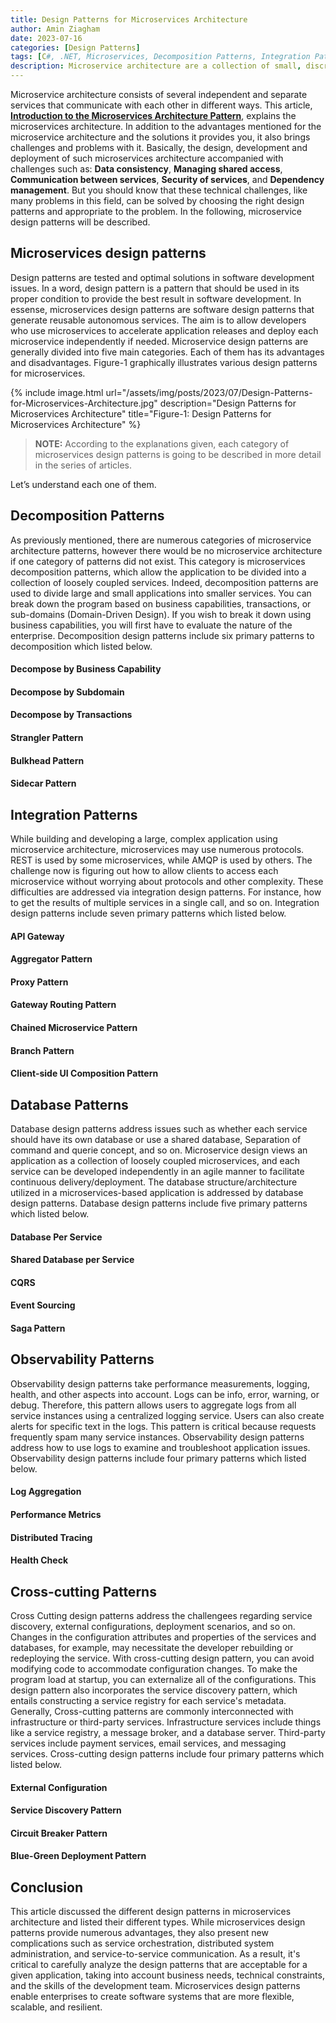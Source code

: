 ```yaml
---
title: Design Patterns for Microservices Architecture
author: Amin Ziagham
date: 2023-07-16
categories: [Design Patterns]
tags: [C#, .NET, Microservices, Decomposition Patterns, Integration Patterns, Database Patterns, Observability Patterns, Cross-cutting Patterns]
description: Microservice architecture are a collection of small, discrete services that work together to form a larger, more complex application...
---
```


Microservice architecture consists of several independent and separate services that communicate with each other in different ways. This article, <a href="/posts/introduction-to-the-microservices-architecture-pattern/">**Introduction to the Microservices Architecture Pattern**</a>, explains the microservices architecture. In addition to the advantages mentioned for the microservice architecture and the solutions it provides you, it also brings challenges and problems with it. Basically, the design, development and deployment of such microservices architecture accompanied with challenges such as: **Data consistency**, **Managing shared access**, **Communication between services**, **Security of services**, and **Dependency management**. But you should know that these technical challenges, like many problems in this field, can be solved by choosing the right design patterns and appropriate to the problem. In the following, microservice design patterns will be described.

## Microservices design patterns
Design patterns are tested and optimal solutions in software development issues. In a word, design pattern is a pattern that should be used in its proper condition to provide the best result in software development. In essense, microservices design patterns are software design patterns that generate reusable autonomous services. The aim is to allow developers who use microservices to accelerate application releases and deploy each microservice independently if needed. Microservice design patterns are generally divided into five main categories. Each of them has its advantages and disadvantages. Figure-1 graphically illustrates various design patterns for microservices.

{% include image.html url="/assets/img/posts/2023/07/Design-Patterns-for-Microservices-Architecture.jpg" description="Design Patterns for Microservices Architecture" title="Figure-1: Design Patterns for Microservices Architecture" %}

<blockquote class="yellow">
<b>NOTE:</b> According to the explanations given, each category of microservices design patterns is going to be described in more detail in the series of articles.
</blockquote>

Let’s understand each one of them.

## Decomposition Patterns
As previously mentioned, there are numerous categories of microservice architecture patterns, however there would be no microservice architecture if one category of patterns did not exist. This category is microservices decomposition patterns, which allow the application to be divided into a collection of loosely coupled services. Indeed, decomposition patterns are used to divide large and small applications into smaller services. You can break down the program based on business capabilities, transactions, or sub-domains (Domain-Driven Design). If you wish to break it down using business capabilities, you will first have to evaluate the nature of the enterprise. Decomposition design patterns include six primary patterns to decomposition which listed below.
#### Decompose by Business Capability
#### Decompose by Subdomain
#### Decompose by Transactions
#### Strangler Pattern
#### Bulkhead Pattern
#### Sidecar Pattern

## Integration Patterns
While building and developing a large, complex application using microservice architecture, microservices may use numerous protocols. REST is used by some microservices, while AMQP is used by others. The challenge now is figuring out how to allow clients to access each microservice without worrying about protocols and other complexity. These difficulties are addressed via integration design patterns. For instance, how to get the results of multiple services in a single call, and so on. Integration design patterns include seven primary patterns which listed below.
#### API Gateway
#### Aggregator Pattern
#### Proxy Pattern
#### Gateway Routing Pattern
#### Chained Microservice Pattern
#### Branch Pattern
#### Client-side UI Composition Pattern

## Database Patterns
Database design patterns address issues such as whether each service should have its own database or use a shared database, Separation of command and querie concept, and so on. Microservice design views an application as a collection of loosely coupled microservices, and each service can be developed independently in an agile manner to facilitate continuous delivery/deployment. The database structure/architecture utilized in a microservices-based application is addressed by database design patterns. Database design patterns include five primary patterns which listed below.
#### Database Per Service
#### Shared Database per Service
#### CQRS
#### Event Sourcing
#### Saga Pattern

## Observability Patterns
Observability design patterns take performance measurements, logging, health, and other aspects into account. Logs can be info, error, warning, or debug. Therefore, this pattern allows users to aggregate logs from all service instances using a centralized logging service. Users can also create alerts for specific text in the logs. This pattern is critical because requests frequently spam many service instances. Observability design patterns address how to use logs to examine and troubleshoot application issues. Observability design patterns include four primary patterns which listed below.
#### Log Aggregation
#### Performance Metrics
#### Distributed Tracing
#### Health Check

## Cross-cutting Patterns
Cross Cutting design patterns address the challengees regarding service discovery, external configurations, deployment scenarios, and so on. Changes in the configuration attributes and properties of the services and databases, for example, may necessitate the developer rebuilding or redeploying the service. With cross-cutting design pattern, you can avoid modifying code to accommodate configuration changes. To make the program load at startup, you can externalize all of the configurations. This design pattern also incorporates the service discovery pattern, which entails constructing a service registry for each service's metadata.
Generally, Cross-cutting patterns are commonly interconnected with infrastructure or third-party services. Infrastructure services include things like a service registry, a message broker, and a database server. Third-party services include payment services, email services, and messaging services. Cross-cutting design patterns include four primary patterns which listed below.
#### External Configuration
#### Service Discovery Pattern
#### Circuit Breaker Pattern
#### Blue-Green Deployment Pattern

## Conclusion
This article discussed the different design patterns in microservices architecture and  listed their different types. While microservices design patterns provide numerous advantages, they also present new complications such as service orchestration, distributed system administration, and service-to-service communication. As a result, it's critical to carefully analyze the design patterns that are acceptable for a given application, taking into account business needs, technical constraints, and the skills of the development team. Microservices design patterns enable enterprises to create software systems that are more flexible, scalable, and resilient.